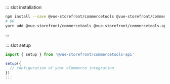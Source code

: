 <IncludeContent content-key="getting-started" />


<!-- Installation command -->
::: slot installation
```bash
npm install --save @vue-storefront/commercetools @vue-storefront/commercetools-api
# OR
yarn add @vue-storefront/commercetools @vue-storefront/commercetools-api
```
:::

::: slot setup
```js
import { setup } from '@vue-storefront/commercetools-api'

setup({
  // configuration of your eCommerce integration
})
:::